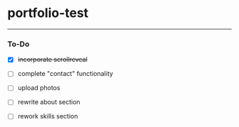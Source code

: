 # portfolio-test


---

### To-Do

- [x] ~~incorporate scrollreveal~~  
- [ ] complete "contact" functionality
- [ ] upload photos 
- [ ] rewrite about section  
- [ ] rework skills section

